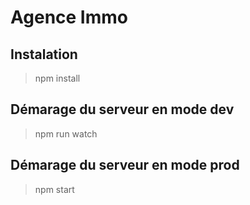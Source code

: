 # Agence Immo

## Instalation
> npm install

## Démarage du serveur en mode dev
> npm run watch

## Démarage du serveur en mode prod
> npm start